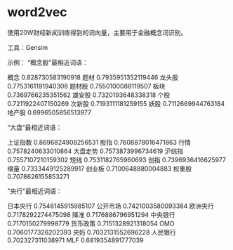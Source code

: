 # word2vec

使用20W财经新闻训练得到的词向量，主要用于金融概念词识别。

工具：Gensim

示例：
“概念股”最相近词语：

概念 0.828730583190918
题材 0.7935951352119446
龙头股 0.7753161191940308
题材股 0.7550100088119507
板块 0.7369766235351562
雄安股 0.7320193648338318
个股 0.7211922407150269
次新股 0.7193111181259155
妖股 0.7112669944763184
地产股 0.6996505856513977


“大盘”最相近词语：

上证指数 0.8696824908256531
股指 0.7608878016471863
行情 0.7578240633010864
大盘走势 0.7573873996734619
沪综指 0.7557107210159302
短线 0.7531182765960693
创指 0.7396936416625977
缩量 0.7333449125289917
创业板 0.7100648880004883
权重股 0.7078626155853271


"央行"最相近词语：

日本央行 0.7546145915985107
公开市场 0.7421003580093384
欧洲央行 0.7178292274475098
降准 0.7176886796951294
中央银行 0.7170150279998779
货币政策 0.7151328921318054
OMO 0.7060177326202393
央妈 0.7032131552696228
人民银行 0.702327311038971
MLF 0.6819354891777039
